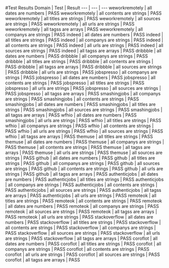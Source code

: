 #Test Results 
 Domain | Test | Result 
 --- | --- | --- 
weworkremotely | all dates are numbers | PASS 
weworkremotely | all contents are strings | PASS 
weworkremotely | all titles are strings | PASS 
weworkremotely | all sources are strings | PASS 
weworkremotely | all urls are strings | PASS 
weworkremotely | all tagss are arrays | PASS 
weworkremotely | all companys are strings | PASS 
indeed | all dates are numbers | PASS 
indeed | all titles are strings | PASS 
indeed | all companys are strings | PASS 
indeed | all contents are strings | PASS 
indeed | all urls are strings | PASS 
indeed | all sources are strings | PASS 
indeed | all tagss are arrays | PASS 
dribbble | all dates are numbers | PASS 
dribbble | all companys are strings | PASS 
dribbble | all titles are strings | PASS 
dribbble | all contents are strings | PASS 
dribbble | all tagss are arrays | PASS 
dribbble | all sources are strings | PASS 
dribbble | all urls are strings | PASS 
jobspresso | all companys are strings | PASS 
jobspresso | all dates are numbers | PASS 
jobspresso | all contents are strings | PASS 
jobspresso | all titles are strings | PASS 
jobspresso | all urls are strings | PASS 
jobspresso | all sources are strings | PASS 
jobspresso | all tagss are arrays | PASS 
smashingjobs | all companys are strings | PASS 
smashingjobs | all contents are strings | PASS 
smashingjobs | all dates are numbers | PASS 
smashingjobs | all titles are strings | PASS 
smashingjobs | all sources are strings | PASS 
smashingjobs | all tagss are arrays | PASS 
wfhio | all dates are numbers | PASS 
smashingjobs | all urls are strings | PASS 
wfhio | all titles are strings | PASS 
wfhio | all companys are strings | PASS 
wfhio | all contents are strings | PASS 
wfhio | all urls are strings | PASS 
wfhio | all sources are strings | PASS 
wfhio | all tagss are arrays | PASS 
themuse | all titles are strings | PASS 
themuse | all dates are numbers | PASS 
themuse | all companys are strings | PASS 
themuse | all contents are strings | PASS 
themuse | all tagss are arrays | PASS 
themuse | all urls are strings | PASS 
themuse | all sources are strings | PASS 
github | all dates are numbers | PASS 
github | all titles are strings | PASS 
github | all companys are strings | PASS 
github | all sources are strings | PASS 
github | all contents are strings | PASS 
github | all urls are strings | PASS 
github | all tagss are arrays | PASS 
authenticjobs | all dates are numbers | PASS 
authenticjobs | all titles are strings | PASS 
authenticjobs | all companys are strings | PASS 
authenticjobs | all contents are strings | PASS 
authenticjobs | all sources are strings | PASS 
authenticjobs | all tagss are arrays | PASS 
authenticjobs | all urls are strings | PASS 
remoteok | all titles are strings | PASS 
remoteok | all contents are strings | PASS 
remoteok | all dates are numbers | PASS 
remoteok | all companys are strings | PASS 
remoteok | all sources are strings | PASS 
remoteok | all tagss are arrays | PASS 
remoteok | all urls are strings | PASS 
stackoverflow | all dates are numbers | PASS 
stackoverflow | all titles are strings | PASS 
stackoverflow | all contents are strings | PASS 
stackoverflow | all companys are strings | PASS 
stackoverflow | all sources are strings | PASS 
stackoverflow | all urls are strings | PASS 
stackoverflow | all tagss are arrays | PASS 
coroflot | all dates are numbers | PASS 
coroflot | all titles are strings | PASS 
coroflot | all companys are strings | PASS 
coroflot | all contents are strings | PASS 
coroflot | all urls are strings | PASS 
coroflot | all sources are strings | PASS 
coroflot | all tagss are arrays | PASS 
